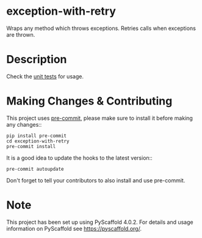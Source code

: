 exception-with-retry
====================


Wraps any method which throws exceptions. Retries calls when exceptions are thrown.


Description
===========

Check the [unit tests](https://github.com/doruirimescu/exception-with-retry/blob/master/tests/test_1.py) for usage.


Making Changes & Contributing
=============================

This project uses [pre-commit](http://pre-commit.com/), please make sure to install it before making any
changes::

    pip install pre-commit
    cd exception-with-retry
    pre-commit install

It is a good idea to update the hooks to the latest version::

    pre-commit autoupdate

Don't forget to tell your contributors to also install and use pre-commit.


Note
====

This project has been set up using PyScaffold 4.0.2. For details and usage
information on PyScaffold see https://pyscaffold.org/.
